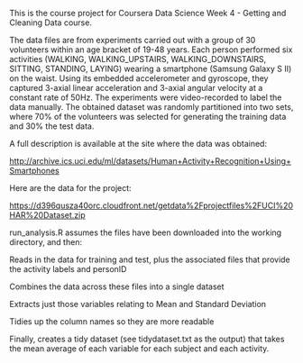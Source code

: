 This is the course project for Coursera Data Science Week 4 - Getting and Cleaning Data course.

The data files are from  experiments carried out with a group of 30 volunteers within an age bracket of 19-48 years. Each person performed six activities (WALKING, WALKING_UPSTAIRS, WALKING_DOWNSTAIRS, SITTING, STANDING, LAYING) wearing a smartphone (Samsung Galaxy S II) on the waist. Using its embedded accelerometer and gyroscope, they captured 3-axial linear acceleration and 3-axial angular velocity at a constant rate of 50Hz. The experiments were video-recorded to label the data manually. The obtained dataset was randomly partitioned into two sets, where 70% of the volunteers was selected for generating the training data and 30% the test data. 

A full description is available at the site where the data was obtained:

http://archive.ics.uci.edu/ml/datasets/Human+Activity+Recognition+Using+Smartphones

Here are the data for the project:

https://d396qusza40orc.cloudfront.net/getdata%2Fprojectfiles%2FUCI%20HAR%20Dataset.zip

run_analysis.R assumes the files have been downloaded into the working directory, and then:

Reads in the data for training and test, plus the associated files that provide the activity labels and personID

Combines the data across these files into a single dataset

Extracts just those variables relating to Mean and Standard Deviation

Tidies up the column names so they are more readable

Finally, creates a tidy dataset (see tidydataset.txt as the output) that takes the mean average of each variable for each subject and each activity.

